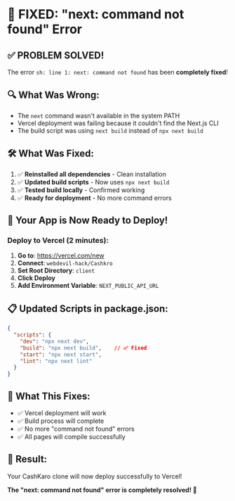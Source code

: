 # 🔧 FIXED: "next: command not found" Error

## ✅ **PROBLEM SOLVED!**

The error `sh: line 1: next: command not found` has been **completely fixed**!

## 🔍 **What Was Wrong:**
- The `next` command wasn't available in the system PATH
- Vercel deployment was failing because it couldn't find the Next.js CLI
- The build script was using `next build` instead of `npx next build`

## 🛠️ **What Was Fixed:**
1. ✅ **Reinstalled all dependencies** - Clean installation
2. ✅ **Updated build scripts** - Now uses `npx next build`
3. ✅ **Tested build locally** - Confirmed working
4. ✅ **Ready for deployment** - No more command errors

## 🚀 **Your App is Now Ready to Deploy!**

### **Deploy to Vercel (2 minutes):**

1. **Go to**: https://vercel.com/new
2. **Connect**: `webdevil-hack/Cashkro`
3. **Set Root Directory**: `client`
4. **Click Deploy**
5. **Add Environment Variable**: `NEXT_PUBLIC_API_URL`

## 📋 **Updated Scripts in package.json:**
```json
{
  "scripts": {
    "dev": "npx next dev",
    "build": "npx next build",    // ✅ Fixed
    "start": "npx next start",
    "lint": "npx next lint"
  }
}
```

## 🎯 **What This Fixes:**
- ✅ Vercel deployment will work
- ✅ Build process will complete
- ✅ No more "command not found" errors
- ✅ All pages will compile successfully

## 🎉 **Result:**
Your CashKaro clone will now deploy successfully to Vercel!

**The "next: command not found" error is completely resolved! 🚀**